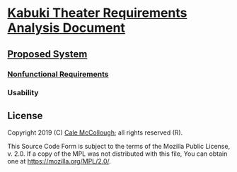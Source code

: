 # [Kabuki Theater Requirements Analysis Document](../../readme.md)

## [Proposed System](../readme.md)

### [Nonfunctional Requirements](./readme.md)

### Usability

## License

Copyright 2019 (C) [Cale McCollough](https://calemccollough.github.io); all rights reserved (R).

This Source Code Form is subject to the terms of the Mozilla Public License, v. 2.0. If a copy of the MPL was not distributed with this file, You can obtain one at <https://mozilla.org/MPL/2.0/>.
